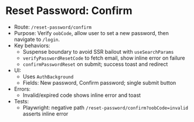 # Reset Password: Confirm

- Route: `/reset-password/confirm`
- Purpose: Verify `oobCode`, allow user to set a new password, then navigate to `/login`.
- Key behaviors:
  - Suspense boundary to avoid SSR bailout with `useSearchParams`
  - `verifyPasswordResetCode` to fetch email, show inline error on failure
  - `confirmPasswordReset` on submit; success toast and redirect
- UI:
  - Uses `AuthBackground`
  - Fields: New password, Confirm password; single submit button
- Errors:
  - Invalid/expired code shows inline error and toast
- Tests:
  - Playwright: negative path `/reset-password/confirm?oobCode=invalid` asserts inline error 